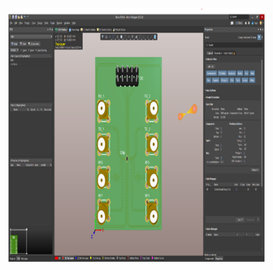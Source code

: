 <div align=center>
	<img src="https://github.com/myry07/RFPCB_Tutorial/blob/main/03_Aufbau/3d.png" width="1000" height="500">  
</div>
